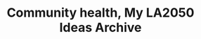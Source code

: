 ---
title: 'Community health, My LA2050 Ideas Archive'
tag: Community health
is_search_results: true

---